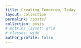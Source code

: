 ```yaml
---
title: Creating Tomorrow, Today
layout: collection
permalink: /posts/
collection: posts
# entries_layout: grid
# classes: wide
author_profile: false
---
```

